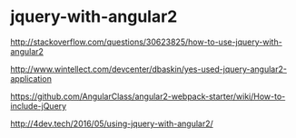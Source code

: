 # jquery-with-angular2




http://stackoverflow.com/questions/30623825/how-to-use-jquery-with-angular2

http://www.wintellect.com/devcenter/dbaskin/yes-used-jquery-angular2-application

https://github.com/AngularClass/angular2-webpack-starter/wiki/How-to-include-jQuery


http://4dev.tech/2016/05/using-jquery-with-angular2/














